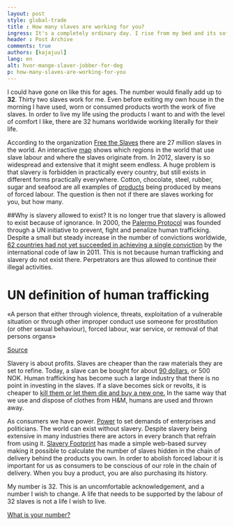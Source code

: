 ```yaml
---
layout: post
style: global-trade
title : How many slaves are working for you?
ingress: It's a completely ordinary day. I rise from my bed and its soft, comfortable bedding—one slave. I take a shower and wash up with soap and shampoo—two slaves. I put on some lotion, do my makeup and put on some perfume—three slaves. It is cold outside. I dress up in clothes made from both wool and cotton—four slaves. I eat breakfast and have a cup of coffee—five slaves.  
header : Post Archive
comments: true
authors: [kajajuul]
lang: en
alt: hvor-mange-slaver-jobber-for-deg
p: how-many-slaves-are-working-for-you
---
```


I could have gone on like this for ages. The number would finally add up to **32**. Thirty two slaves work for me.  Even before exiting my own house in the morning I have used, worn or consumed products worth the work of five slaves. In order to live my life using the products I want to and with the level of comfort I like, there are 32 humans worldwide working literally for their life.   

According to the organization [Free the Slaves](https://www.freetheslaves.net/SSLPage.aspx) there are 27 million slaves in the world. An interactive [map](https://www.freetheslaves.net/SSLPage.aspx?pid=375) shows which regions in the world that use slave labour and where the slaves originate from. In 2012, slavery is so widespread and extensive that it might seem endless. A huge problem is that slavery is forbidden in practically every country, but still exists in different forms practically everywhere. Cotton, chocolate, steel, rubber, sugar and seafood are all examples of [products](http://www.dol.gov/ilab/programs/ocft/pdf/2009tvpra.pdf) being produced by means of forced labour. The question is then not if there are slaves working for you, but how many.

##Why is slavery allowed to exist? 
It is no longer true that slavery is allowed to exist because of ignorance. In 2000, the [Palermo Protocol](http://hvorhenderdet.nupi.no/Fakta/Palermo-protokollen-HHD06-08) was founded through a UN initiative to prevent, fight and penalize human trafficking. Despite a small but steady increase in the number of convictions worldwide, [62 countries had not yet succeeded in achieving a single conviction](http://iipdigital.usembassy.gov/st/english/texttrans/2011/06/20110627161432su0.9213787.html#axzz2Cx9b8GNf) by the international code of law in 2011. This is not because human trafficking and slavery do not exist there. Perpetrators are thus allowed to continue their illegal activities.

<div class="faktaboks">
<h1>UN definition of human trafficking</h1>
<p>«A person that either through violence, threats, exploitation of a vulnerable situation or through other improper conduct use someone for prostitution (or other sexual behaviour), forced labour, war service, or removal of that persons organs»</p>
<p><a href="http://hvorhenderdet.nupi.no/Fakta/Palermo-protokollen-HHD06-08">Source</a></p>
</div>

Slavery is about profits. Slaves are cheaper than the raw materials they are set to refine. Today, a slave can be bought for about [90 dollars](http://www.freetheslaves.net/Document.Doc?id=37), or 500 NOK. Human trafficking has become such a large industry that there is no point in investing in the slaves. If a slave becomes sick or revolts, it is cheaper to [kill them or let them die and buy a new one.](https://www.freetheslaves.net/SSLPage.aspx?pid=301) In the same way that we use and dispose of clothes from H&M, humans are used and thrown away.

As consumers we have power. [Power](http://slaveryfootprint.org/about/#getapp) to set demands of enterprises and politicians. The world can exist without slavery. Despite slavery being extensive in many industries there are actors in every branch that refrain from using it. [Slavery Footprint](http://slaveryfootprint.org/) has made a simple web-based survey making it possible to calculate the number of slaves hidden in the chain of delivery behind the products you own. In order to abolish forced labour it is important for us as consumers to be conscious of our role in the chain of delivery. When you buy a product, you are also purchasing its history.  

My number is 32. This is an uncomfortable acknowledgement, and a number I wish to change. A life that needs to be supported by the labour of 32 slaves is not a life I wish to live.


[What is your number?](http://slaveryfootprint.org/)

